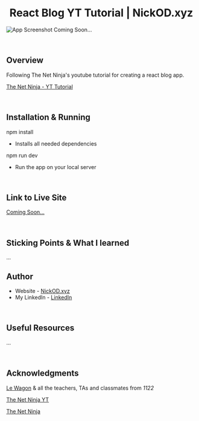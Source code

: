 <h1 align="center">React Blog YT Tutorial | NickOD.xyz</h1>

![App Screenshot Coming Soon...]()

<br>

## Overview

Following The Net Ninja's youtube tutorial for creating a react blog app.

[The Net Ninja - YT Tutorial](https://www.youtube.com/playlist?list=PL4cUxeGkcC9gZD-Tvwfod2gaISzfRiP9d)

<br>

## Installation & Running

npm install

- Installs all needed dependencies

npm run dev

- Run the app on your local server

<br>

## Link to Live Site

[Coming Soon...]()

<br>

## Sticking Points & What I learned

...

## Author

- Website - [NickOD.xyz](http://www.NickOD.xyz)
- My LinkedIn - [LinkedIn](https://www.linkedin.com/in/nick-odonoghue/)

<br>

## Useful Resources

...

<br>

## Acknowledgments

[Le Wagon](https://www.lewagon.com/) & all the teachers, TAs and classmates from <em>1122</em>

[The Net Ninja YT](https://www.youtube.com/@NetNinja)

[The Net Ninja](https://netninja.dev/)
